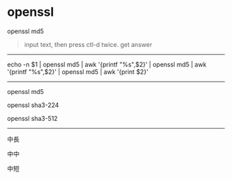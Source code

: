 # openssl

openssl md5

> input text, then press ctl-d twice.
get answer
> 

---

echo -n $1 | openssl md5 | awk '{printf "%s",$2}' | openssl md5 | awk '{printf "%s",$2}' | openssl md5 | awk '{print $2}'

---

openssl md5

openssl sha3-224

openssl sha3-512

---

中長

中中

中短